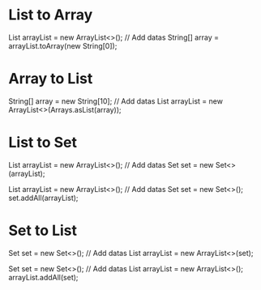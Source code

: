 # List to Array
List<String> arrayList = new ArrayList<>();
// Add datas
String[] array = arrayList.toArray(new String[0]);

# Array to List
String[] array = new String[10];
// Add datas
List<String> arrayList = new ArrayList<>(Arrays.asList(array));


# List to Set
List<String> arrayList = new ArrayList<>();
// Add datas
Set<String> set = new Set<>(arrayList);

List<String> arrayList = new ArrayList<>();
// Add datas
Set<String> set = new Set<>();
set.addAll(arrayList);

# Set to List
Set<String> set = new Set<>();
// Add datas
List<String> arrayList = new ArrayList<>(set);

Set<String> set = new Set<>();
// Add datas
List<String> arrayList = new ArrayList<>();
arrayList.addAll(set);
